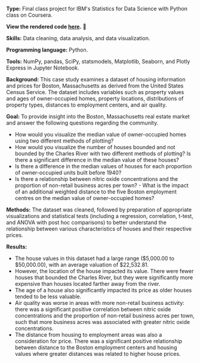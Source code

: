 **Type:** Final class project for IBM's Statistics for Data Science with Python class on Coursera.

**View the rendered code [here](https://nbviewer.org/github/tiffanychow/Project_Boston_Real_Estate/blob/main/2024_Boston_Real_Estate.html).** 🔗 

**Skills:** Data cleaning, data analysis, and data visualization.

**Programming language:** Python.

**Tools:** NumPy, pandas, SciPy, statsmodels, Matplotlib, Seaborn, and Plotly Express in Jupyter Notebook.

**Background:** This case study examines a dataset of housing information and prices for Boston, Massachusetts as derived from the United States Census Service. The dataset includes variables such as property values and ages of owner-occupied homes, property locations, distributions of property types, distances to employment centers, and air quality.

**Goal:** To provide insight into the Boston, Massachusetts real estate market and answer the following questions regarding the community.
- How would you visualize the median value of owner-occupied homes using two different methods of plotting?
- How would you visualize the number of houses bounded and not bounded by the Charles River with two different methods of plotting? Is there a significant difference in the median value of these houses?
- Is there a difference in the median values of houses for each proportion of owner-occupied units built before 1940?
- Is there a relationship between nitric oxide concentrations and the proportion of non-retail business acres per town?
- What is the impact of an additional weighted distance to the five Boston employment centres on the median value of owner-occupied homes?

**Methods:** The dataset was cleaned, followed by preparation of appropriate visualizations and statistical tests (including a regression, correlation, t-test, and ANOVA with post hoc comparisons) to better understand the relationship between various characteristics of houses and their respective prices.

**Results:**
- The house values in this dataset had a large range ($5,000.00 to $50,000.00), with an average valuation of $22,532.81.
- However, the location of the house impacted its value. There were fewer houses that bounded the Charles River, but they were significantly more expensive than houses located farther away from the river.
- The age of a house also significantly impacted its price as older houses tended to be less valuable.
- Air quality was worse in areas with more non-retail business activity: there was a significant positive correlation between nitric oxide concentrations and the proportion of non-retail business acres per town, such that more business acres was associated with greater nitric oxide concentrations.
- The distance from housing to employment areas was also a consideration for price. There was a significant positive relationship between distance to the Boston employment centers and housing values where greater distances was related to higher house prices.
